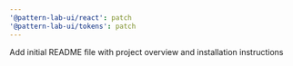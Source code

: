 ```yaml
---
'@pattern-lab-ui/react': patch
'@pattern-lab-ui/tokens': patch
---
```


Add initial README file with project overview and installation instructions
